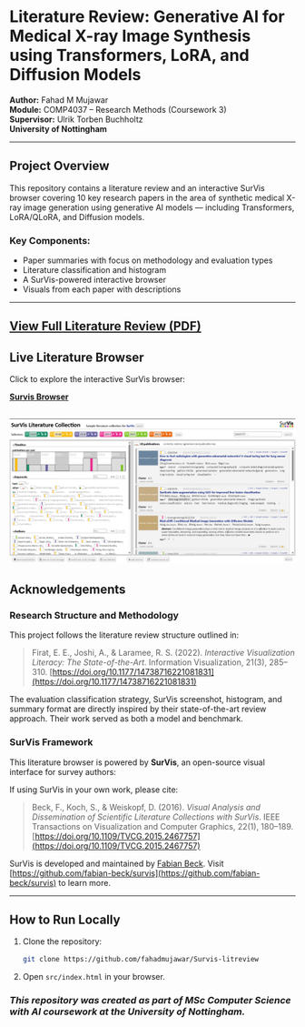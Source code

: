 # Literature Review: Generative AI for Medical X-ray Image Synthesis using Transformers, LoRA, and Diffusion Models

**Author:** Fahad M Mujawar  
**Module:** COMP4037 – Research Methods (Coursework 3)  
**Supervisor:** Ulrik Torben Buchholtz  
**University of Nottingham**

---

## Project Overview

This repository contains a literature review and an interactive SurVis browser covering 10 key research papers in the area of synthetic medical X-ray image generation using generative AI models — including Transformers, LoRA/QLoRA, and Diffusion models.

### Key Components:
- Paper summaries with focus on methodology and evaluation types
- Literature classification and histogram
- A SurVis-powered interactive browser
- Visuals from each paper with descriptions

---
## [View Full Literature Review (PDF)](./Mujawar25cw3.pdf)


## Live Literature Browser

Click to explore the interactive SurVis browser:

**[Survis Browser](https://fahadmujawar.github.io/Survis-litreview/src/index.html)**

![Screenshot](/doc/survis.png)
---

## Acknowledgements

### Research Structure and Methodology

This project follows the literature review structure outlined in:

> Firat, E. E., Joshi, A., & Laramee, R. S. (2022). *Interactive Visualization Literacy: The State-of-the-Art*. Information Visualization, 21(3), 285–310. [https://doi.org/10.1177/14738716221081831](https://doi.org/10.1177/14738716221081831)

The evaluation classification strategy, SurVis screenshot, histogram, and summary format are directly inspired by their state-of-the-art review approach. Their work served as both a model and benchmark.

### SurVis Framework

This literature browser is powered by **SurVis**, an open-source visual interface for survey authors:

If using SurVis in your own work, please cite:
> Beck, F., Koch, S., & Weiskopf, D. (2016). *Visual Analysis and Dissemination of Scientific Literature Collections with SurVis*. IEEE Transactions on Visualization and Computer Graphics, 22(1), 180–189. [https://doi.org/10.1109/TVCG.2015.2467757](https://doi.org/10.1109/TVCG.2015.2467757)

SurVis is developed and maintained by [Fabian Beck](https://research.fbeck.com). Visit [https://github.com/fabian-beck/survis](https://github.com/fabian-beck/survis) to learn more.

---

## How to Run Locally

1. Clone the repository:
   ```bash
   git clone https://github.com/fahadmujawar/Survis-litreview
   ```
2. Open `src/index.html` in your browser.   


###  _This repository was created as part of MSc Computer Science with AI coursework at the University of Nottingham._
